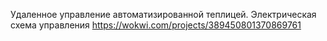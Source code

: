 Удаленное управление автоматизированной теплицей. 
Электрическая схема управления https://wokwi.com/projects/389450801370869761
